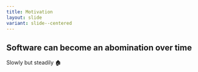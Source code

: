 ```yaml
---
title: Motivation
layout: slide
variant: slide--centered
---
```

## Software can become an abomination over time

Slowly but steadily 🏚️
